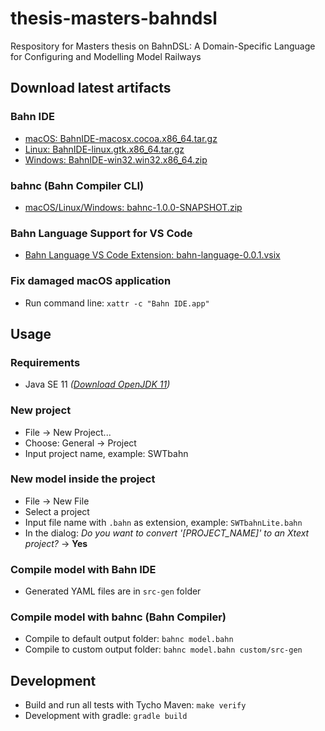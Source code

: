 # thesis-masters-bahndsl

Respository for Masters thesis on BahnDSL: A Domain-Specific Language for Configuring and Modelling Model Railways

## Download latest artifacts

### Bahn IDE
- [macOS: BahnIDE-macosx.cocoa.x86_64.tar.gz](https://gitlab.rz.uni-bamberg.de/swt/teaching/2019-ws/thesis-masters-bahndsl/-/jobs/artifacts/develop/raw/src/build/BahnIDE-macosx.cocoa.x86_64.tar.gz?job=build-rcp-compiler)
- [Linux: BahnIDE-linux.gtk.x86_64.tar.gz](https://gitlab.rz.uni-bamberg.de/swt/teaching/2019-ws/thesis-masters-bahndsl/-/jobs/artifacts/develop/raw/src/build/BahnIDE-linux.gtk.x86_64.tar.gz?job=build-rcp-compiler)
- [Windows: BahnIDE-win32.win32.x86_64.zip](https://gitlab.rz.uni-bamberg.de/swt/teaching/2019-ws/thesis-masters-bahndsl/-/jobs/artifacts/develop/raw/src/build/BahnIDE-win32.win32.x86_64.zip?job=build-rcp-compiler)

### bahnc (Bahn Compiler CLI)
- [macOS/Linux/Windows: bahnc-1.0.0-SNAPSHOT.zip](https://gitlab.rz.uni-bamberg.de/swt/teaching/2019-ws/thesis-masters-bahndsl/-/jobs/artifacts/develop/raw/src/build/bahnc-1.0.0-SNAPSHOT.zip?job=build-rcp-compiler)

### Bahn Language Support for VS Code
- [Bahn Language VS Code Extension: bahn-language-0.0.1.vsix](https://gitlab.rz.uni-bamberg.de/swt/teaching/2019-ws/thesis-masters-bahndsl/-/jobs/artifacts/develop/raw/src/build/bahn-language-0.0.1.vsix?job=deploy-vscode)


### Fix damaged macOS application
- Run command line: `xattr -c "Bahn IDE.app"`

## Usage

### Requirements
- Java SE 11 *([Download OpenJDK 11](https://adoptopenjdk.net/index.html?variant=openjdk11&jvmVariant=hotspot))*

### New project
- File -> New Project...
- Choose: General -> Project
- Input project name, example: SWTbahn

### New model inside the project
- File -> New File
- Select a project
- Input file name with `.bahn` as extension, example: `SWTbahnLite.bahn`
- In the dialog: *Do you want to convert '[PROJECT_NAME]' to an Xtext project?* -> **Yes**

### Compile model with Bahn IDE
- Generated YAML files are in `src-gen` folder

### Compile model with bahnc (Bahn Compiler)
- Compile to default output folder: `bahnc model.bahn`
- Compile to custom output folder: `bahnc model.bahn custom/src-gen`

## Development
- Build and run all tests with Tycho Maven: `make verify`
- Development with gradle: `gradle build`